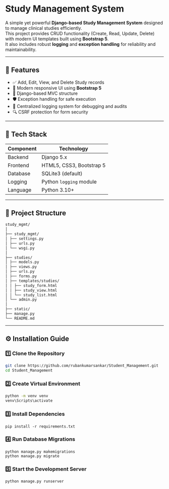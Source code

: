 # Study Management System

A simple yet powerful **Django-based Study Management System** designed to manage clinical studies efficiently.  
This project provides CRUD functionality (Create, Read, Update, Delete) with modern UI templates built using **Bootstrap 5**.  
It also includes robust **logging** and **exception handling** for reliability and maintainability.

---

## 🚀 Features

- ✅ Add, Edit, View, and Delete Study records  
- 🎨 Modern responsive UI using **Bootstrap 5**  
- 🧠 Django-based MVC structure  
- 🛡️ Exception handling for safe execution  
- 📜 Centralized logging system for debugging and audits  
- 🔍 CSRF protection for form security  

---

## 🧩 Tech Stack

| Component | Technology |
|------------|-------------|
| Backend | Django 5.x |
| Frontend | HTML5, CSS3, Bootstrap 5 |
| Database | SQLite3 (default) |
| Logging | Python `logging` module |
| Language | Python 3.10+ |

---

## 📁 Project Structure
```bash
study_mgmt/
│
├── study_mgmt/ 
│ ├── settings.py
│ ├── urls.py 
│ └── wsgi.py 
│
├── studies/ 
│ ├── models.py 
│ ├── views.py 
│ ├── urls.py 
│ ├── forms.py 
│ ├── templates/studies/ 
│ │ ├── study_form.html
│ │ ├── study_view.html
│ │ └── study_list.html
│ └── admin.py 
│
├── static/ 
├── manage.py 
└── README.md
```

---

## ⚙️ Installation Guide

### 1️⃣ Clone the Repository
```bash
git clone https://github.com/rubankumarsankar/Student_Management.git
cd Student_Management
```

### 2️⃣ Create Virtual Environment
```bash
python -m venv venv
venv\Scripts\activate  
```

### 3️⃣ Install Dependencies

```base          
pip install -r requirements.txt

```

### 4️⃣ Run Database Migrations

```base 
python manage.py makemigrations
python manage.py migrate
```

### 5️⃣ Start the Development Server

```base    
python manage.py runserver

```